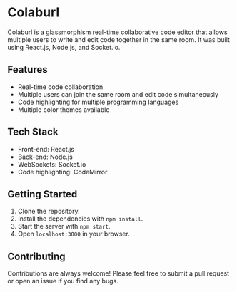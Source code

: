 # Colaburl

Colaburl is a glassmorphism real-time collaborative code editor that allows multiple users to write and edit code together in the same room. It was built using React.js, Node.js, and Socket.io.

## Features

- Real-time code collaboration
- Multiple users can join the same room and edit code simultaneously
- Code highlighting for multiple programming languages
- Multiple color themes available

## Tech Stack

- Front-end: React.js
- Back-end: Node.js
- WebSockets: Socket.io
- Code highlighting: CodeMirror

## Getting Started

1. Clone the repository.
2. Install the dependencies with `npm install`.
3. Start the server with `npm start`.
4. Open `localhost:3000` in your browser.

## Contributing

Contributions are always welcome! Please feel free to submit a pull request or open an issue if you find any bugs.

